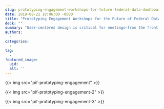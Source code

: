```yaml
---
slug: prototyping-engagement-workshops-for-future-federal-data-dashboards-storytelling
date: 2019-08-21 18:06:00 -0500
title: "Prototyping Engagement Workshops for the Future of Federal Data, Dashboards, and Storytelling"
deck: ""
summary: "User-centered design is critical for meetings—from the front lines to C-suite&#46; How might we host more hands-on learning sessions and experience exchanges to improve and customize the way the federal workforce communicates to diverse stakeholders&#63;"
authors:
  -
categories:
  -
tag:
  -
featured_image:
  uid:
  alt: ''
---
```



{{< img src="pif-prototyping-engagement" >}}

{{< img src="pif-prototyping-engagement-2" >}}

{{< img src="pif-prototyping-engagement-3" >}}
